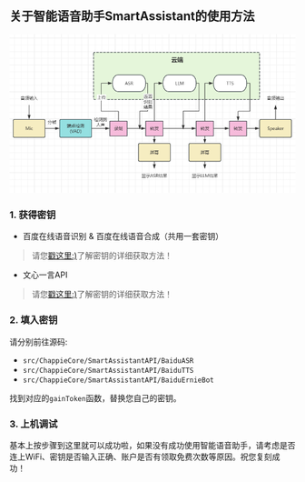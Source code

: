 ## 关于智能语音助手SmartAssistant的使用方法

![ssa流程](/4.Pics/ssa.png)

### 1. 获得密钥

- 百度在线语音识别 & 百度在线语音合成（共用一套密钥）

> 请您[戳这里:)](https://zhangkeliang0627.github.io/2024/03/24/ESP32S3%E6%8E%A5%E5%85%A5%E7%99%BE%E5%BA%A6%E5%9C%A8%E7%BA%BF%E8%AF%AD%E9%9F%B3%E8%AF%86%E5%88%AB/README/)了解密钥的详细获取方法！

- 文心一言API

> 请您[戳这里:)](https://zhangkeliang0627.github.io/2024/03/25/ESP32S3%E6%8E%A5%E5%85%A5%E6%96%87%E5%BF%83%E4%B8%80%E8%A8%80/README/)了解密钥的详细获取方法！

### 2. 填入密钥

请分别前往源码:
- `src/ChappieCore/SmartAssistantAPI/BaiduASR`
- `src/ChappieCore/SmartAssistantAPI/BaiduTTS`
- `src/ChappieCore/SmartAssistantAPI/BaiduErnieBot`

找到对应的`gainToken`函数，替换您自己的密钥。

### 3. 上机调试
基本上按步骤到这里就可以成功啦，如果没有成功使用智能语音助手，请考虑是否连上WiFi、密钥是否输入正确、账户是否有领取免费次数等原因。祝您复刻成功！